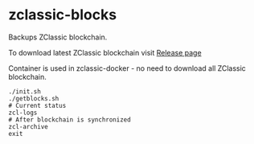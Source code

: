 # zclassic-blocks

Backups ZClassic blockchain.

To download latest ZClassic blockchain visit [Release page](https://github.com/fxminer/zclassic-blocks/releases)

Container is used in zclassic-docker - no need to download all ZClassic blockchain.

```
./init.sh
./getblocks.sh
# Current status
zcl-logs 
# After blockchain is synchronized
zcl-archive
exit
```
